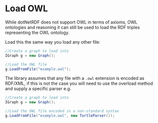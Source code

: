 # Load OWL 

While dotNetRDF does not support OWL in terms of axioms, OWL ontologies and reasoning it can still be used to load the RDF triples representing the OWL ontology.

Load this the same way you load any other file:

```csharp
//Create a graph to load into
IGraph g = new Graph();

//Load the OWL file
g.LoadFromFile("example.owl");
```

The library assumes that any file with a `.owl` extension is encoded as RDF/XML, if this is not the case you will need to use the overload method and supply a specific parser e.g.

```csharp
//Create a graph to load into
IGraph g = new Graph();

//Load the OWL file encoded in a non-standard syntax
g.LoadFromFile("example.owl", new TurtleParser());
```